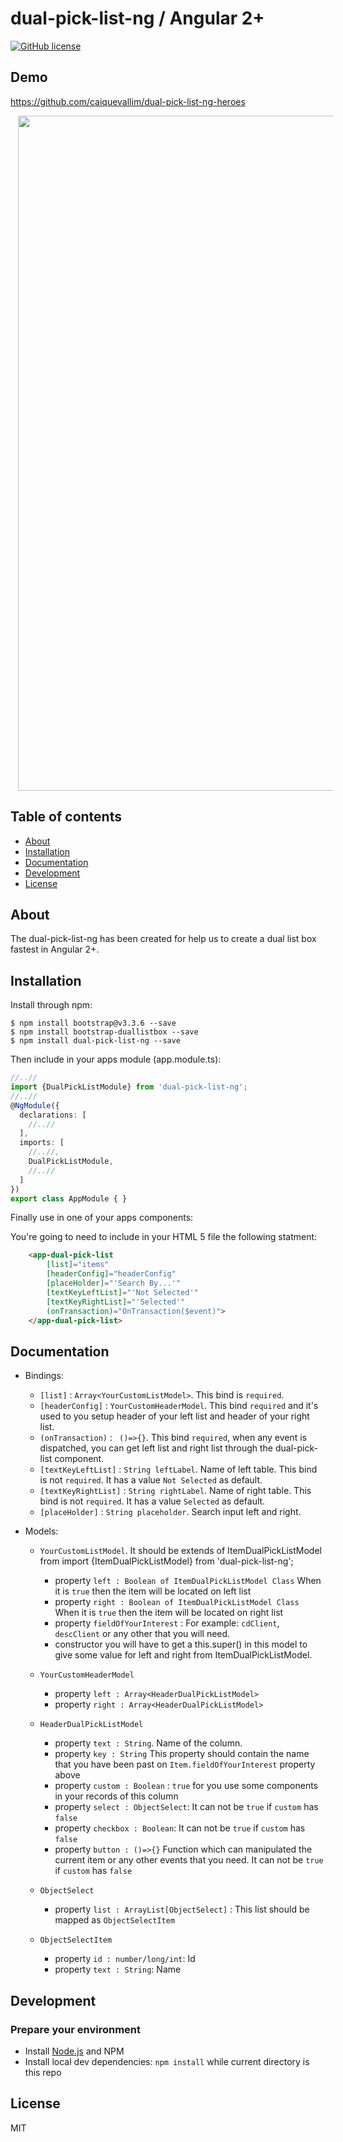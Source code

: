 # dual-pick-list-ng / Angular 2+

[![GitHub license](https://img.shields.io/badge/license-MIT-blue.svg)](https://raw.githubusercontent.com/caiquevallim/dual-pick-list/master/LICENSE)


## Demo

<a href="https://github.com/caiquevallim/dual-pick-list-ng-heroes">https://github.com/caiquevallim/dual-pick-list-ng-heroes</a>

<img src="dual-pick-list-img.png" width="1080" hspace="12"/>


## Table of contents

- [About](#about)
- [Installation](#installation)
- [Documentation](#documentation)
- [Development](#development)
- [License](#license)

## About

The dual-pick-list-ng has been created for help us to create a dual list box fastest in Angular 2+.

## Installation

Install through npm:
```
$ npm install bootstrap@v3.3.6 --save
$ npm install bootstrap-duallistbox --save
$ npm install dual-pick-list-ng --save
```

Then include in your apps module (app.module.ts):

```TypeScript
//..//
import {DualPickListModule} from 'dual-pick-list-ng';
//..//
@NgModule({
  declarations: [
    //..//
  ],
  imports: [
    //..//,
    DualPickListModule,
    //..//
  ]
})
export class AppModule { }
```

Finally use in one of your apps components:

You're going to need to include in your HTML 5 file the following statment:
```HTML 5
    <app-dual-pick-list
        [list]="items"
        [headerConfig]="headerConfig"
        [placeHolder]="'Search By...'"
        [textKeyLeftList]="'Not Selected'"
        [textKeyRightList]="'Selected'"
        (onTransaction)="OnTransaction($event)">
    </app-dual-pick-list>
```

## Documentation
* Bindings:
    * `[list]` : `Array<YourCustomListModel>`. This bind is `required`.
    * `[headerConfig]` : `YourCustomHeaderModel`. This bind `required` and it's used to you setup header of your left list and header of your right list.
    * `(onTransaction)` : ` ()=>{}`. This bind `required`, when any event is dispatched, you can get left list and right list through the dual-pick-list component.
    * `[textKeyLeftList]` : `String leftLabel`. Name of left table. This bind is not `required`. It has a value `Not Selected` as default.
    * `[textKeyRightList]` : `String rightLabel`. Name of right table. This bind is not `required`. It has a value `Selected` as default.
    * `[placeHolder]` : `String placeholder`. Search input left and right.

* Models:
    * `YourCustomListModel`. It should be extends of ItemDualPickListModel from import {ItemDualPickListModel} from 'dual-pick-list-ng';
        * property `left : Boolean of ItemDualPickListModel Class` When it is `true` then the item will be located on left list
        * property `right : Boolean of ItemDualPickListModel Class` When it is `true` then the item will be located on right list
        * property `fieldOfYourInterest` : For example: `cdClient`, `descClient` or any other that you will need.
        * constructor you will have to get a this.super() in this model to give some value for left and right from ItemDualPickListModel.

    * `YourCustomHeaderModel`
        * property `left : Array<HeaderDualPickListModel>`
        * property `right : Array<HeaderDualPickListModel>`

    * `HeaderDualPickListModel`
        * property `text : String`. Name of the column.
        * property `key : String` This property should contain the name that you have been past on `Item.fieldOfYourInterest` property above
        * property `custom : Boolean` : `true` for you use some components in your records of this column
        * property `select : ObjectSelect`: It can not be `true` if `custom` has `false`
        * property `checkbox : Boolean`: It can not be `true` if `custom` has `false`
        * property `button : ()=>{}` Function which can manipulated the current item or any other events that you need. It can not be `true` if `custom` has `false`

    * `ObjectSelect`
        * property `list : ArrayList[ObjectSelect]` : This list should be mapped as `ObjectSelectItem`

    * `ObjectSelectItem`
        * property `id : number/long/int`: Id
        * property `text : String`: Name


## Development

### Prepare your environment
* Install [Node.js](http://nodejs.org/) and NPM
* Install local dev dependencies: `npm install` while current directory is this repo

## License

MIT
